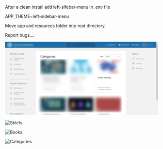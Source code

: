 After a clean install add left-sifebar-menu in .env file

APP_THEME=left-sidebar-menu

Move app and resources folder into root directory. 

Report bugs....


![plot](Shelfs.png)

![Shlefs](https://github.com/Abe-Telo/BookStack/tree/SideBarMenu-v1.0.0-1/themes/left-sidebar-menu/Shelfs.png)

![Books](https://github.com/Abe-Telo/BookStack/tree/SideBarMenu-v1.0.0-1/themes/left-sidebar-menu/books.png?raw=true)

![Categories](https://github.com/Abe-Telo/BookStack/tree/SideBarMenu-v1.0.0-1/themes/left-sidebar-menu/categories.png?raw=true)

